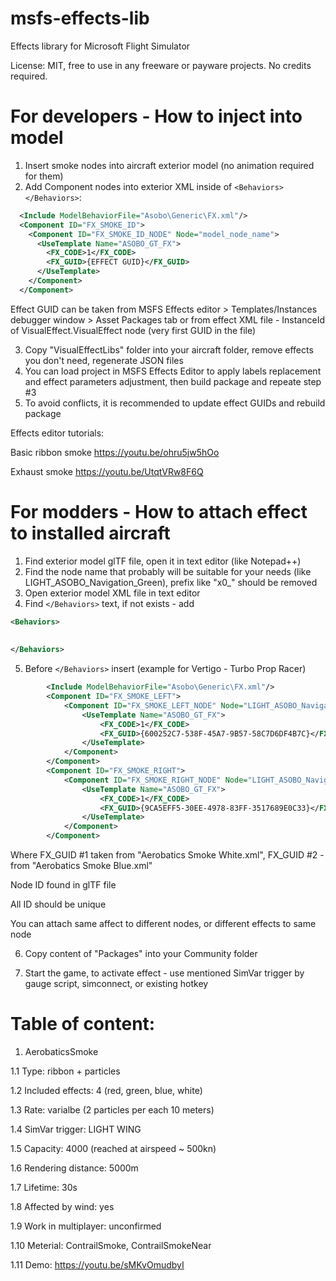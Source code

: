 # msfs-effects-lib

Effects library for Microsoft Flight Simulator

License: MIT, free to use in any freeware or payware projects. No credits required.


# For developers - How to inject into model
1. Insert smoke nodes into aircraft exterior model (no animation required for them)
2. Add Component nodes into exterior XML inside of ```<Behaviors></Behaviors>```:


```xml
  <Include ModelBehaviorFile="Asobo\Generic\FX.xml"/>
  <Component ID="FX_SMOKE_ID">
    <Component ID="FX_SMOKE_ID_NODE" Node="model_node_name">
      <UseTemplate Name="ASOBO_GT_FX">
        <FX_CODE>1</FX_CODE>
        <FX_GUID>{EFFECT GUID}</FX_GUID>
      </UseTemplate>
    </Component>
  </Component>
```
Effect GUID can be taken from MSFS Effects editor > Templates/Instances debugger window > Asset Packages tab
or from effect XML file - InstanceId of VisualEffect.VisualEffect node (very first GUID in the file)

3. Copy "VisualEffectLibs" folder into your aircraft folder, remove effects you don't need, regenerate JSON files
4. You can load project in MSFS Effects Editor to apply labels replacement and effect parameters adjustment, then build package and repeate step #3
5. To avoid conflicts, it is recommended to update effect GUIDs and rebuild package


Effects editor tutorials:

Basic ribbon smoke https://youtu.be/ohru5jw5hOo

Exhaust smoke https://youtu.be/UtqtVRw8F6Q

    
# For modders - How to attach effect to installed aircraft
1. Find exterior model glTF file, open it in text editor (like Notepad++)
2. Find the node name that probably will be suitable for your needs (like LIGHT_ASOBO_Navigation_Green), prefix like "x0_" should be removed
3. Open exterior model XML file in text editor
4. Find ```</Behaviors>``` text, if not exists - add
```xml
<Behaviors>
  
  
</Behaviors>
```
5. Before ```</Behaviors>``` insert (example for Vertigo - Turbo Prop Racer)
```xml
		<Include ModelBehaviorFile="Asobo\Generic\FX.xml"/>
		<Component ID="FX_SMOKE_LEFT">
			<Component ID="FX_SMOKE_LEFT_NODE" Node="LIGHT_ASOBO_Navigation_Red">
				<UseTemplate Name="ASOBO_GT_FX">
					<FX_CODE>1</FX_CODE>
					<FX_GUID>{600252C7-538F-45A7-9B57-58C7D6DF4B7C}</FX_GUID>
				</UseTemplate>
			</Component>
		</Component>
		<Component ID="FX_SMOKE_RIGHT">
			<Component ID="FX_SMOKE_RIGHT_NODE" Node="LIGHT_ASOBO_Navigation_Green">
				<UseTemplate Name="ASOBO_GT_FX">
					<FX_CODE>1</FX_CODE>
					<FX_GUID>{9CA5EFF5-30EE-4978-83FF-3517689E0C33}</FX_GUID>
				</UseTemplate>
			</Component>
		</Component>		
```
Where FX_GUID #1 taken from "Aerobatics Smoke White.xml", FX_GUID #2 - from "Aerobatics Smoke Blue.xml"

Node ID found in glTF file

All ID should be unique

You can attach same affect to different nodes, or different effects to same node

6. Copy content of "Packages" into your Community folder

7. Start the game, to activate effect - use mentioned SimVar trigger by gauge script, simconnect, or existing hotkey


# Table of content:

1. AerobaticsSmoke

  1.1 Type: ribbon + particles

  1.2 Included effects: 4 (red, green, blue, white)

  1.3 Rate: varialbe (2 particles per each 10 meters)

  1.4 SimVar trigger: LIGHT WING

  1.5 Capacity: 4000 (reached at airspeed ~ 500kn)

  1.6 Rendering distance: 5000m

  1.7 Lifetime: 30s

  1.8 Affected by wind: yes

  1.9 Work in multiplayer: unconfirmed
  
  1.10 Meterial: ContrailSmoke, ContrailSmokeNear
  
  1.11 Demo: https://youtu.be/sMKvOmudbyI
